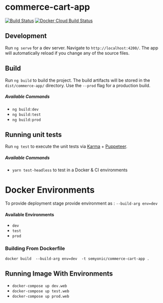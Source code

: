 # commerce-cart-app 

[![Build Status](https://travis-ci.com/Semyonic/commerce-cart-app.svg?token=Fr3X3r9SMLHGZnUsMHop&branch=dev)](https://travis-ci.com/Semyonic/commerce-cart-app)
[![Docker Cloud Build Status](https://img.shields.io/docker/cloud/build/semyonic/commerce-cart-app.svg)](https://hub.docker.com/r/semyonic/commerce-cart-app)

## Development

Run `ng serve` for a dev server. Navigate to `http://localhost:4200/`. The app will automatically reload if you change any of the source files.

## Build

Run `ng build` to build the project. The build artifacts will be stored in the `dist/commerce-app/` directory. Use the `--prod` flag for a production build.
##### Available Commands
- `ng build:dev`
- `ng build:test`
- `ng build:prod`

## Running unit tests

Run `ng test` to execute the unit tests via [Karma](https://karma-runner.github.io) + [Puppeteer](https://pptr.dev/).
##### Available Commands
- `yarn test-headless` to test in a Docker & CI environments

# Docker Environments

To provide deployment stage provide environment as :
`--build-arg env=dev`
#### Available Environments
- `dev`
- `test`
- `prod`

### Building From Dockerfile
`docker build  --build-arg env=dev  -t semyonic/commerce-cart-app .`
## Running Image With Environments
- `docker-compose up dev.web`
- `docker-compose up test.web`
- `docker-compose up prod.web`

